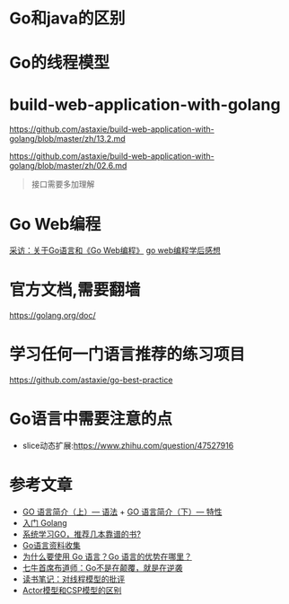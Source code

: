 # Go和java的区别



# Go的线程模型



# build-web-application-with-golang

https://github.com/astaxie/build-web-application-with-golang/blob/master/zh/13.2.md

https://github.com/astaxie/build-web-application-with-golang/blob/master/zh/02.6.md
> 接口需要多加理解

# Go Web编程
[采访：关于Go语言和《Go Web编程》](http://www.infoq.com/cn/articles/go-web-programming-interview#)
[go web编程学后感想](https://book.douban.com/review/8202224/)
# 官方文档,需要翻墙

https://golang.org/doc/

# 学习任何一门语言推荐的练习项目
https://github.com/astaxie/go-best-practice

# Go语言中需要注意的点
- slice动态扩展:https://www.zhihu.com/question/47527916
# 参考文章

- [GO 语言简介（上）— 语法](http://coolshell.cn/articles/8460.html) + [GO 语言简介（下）— 特性](http://coolshell.cn/articles/8489.html)
- [入门 Golang](https://jysperm.me/tag/golang/)
- [系统学习GO，推荐几本靠谱的书?](https://www.zhihu.com/question/30461290)
- [Go语言资料收集](https://github.com/wonderfo/wonderfogo/wiki)
- [为什么要使用 Go 语言？Go 语言的优势在哪里？](https://www.zhihu.com/question/21409296)
- [七牛首席布道师：Go不是在颠覆，就是在逆袭](http://www.csdn.net/article/2014-07-21/2820743)
- [读书笔记：对线程模型的批评](http://coolshell.cn/articles/4626.html)
- [Actor模型和CSP模型的区别](http://www.jdon.com/concurrent/actor-csp.html)
